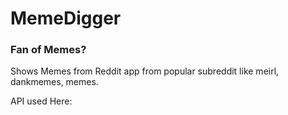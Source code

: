 # MemeDigger

### Fan of Memes? 

Shows Memes from Reddit app from popular subreddit like meirl, dankmemes, memes.

API used Here:
  
